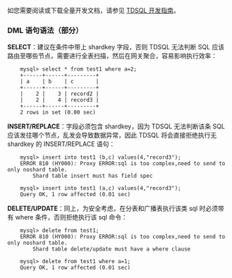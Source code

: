 
如您需要阅读或下载全量开发文档，请参见 [TDSQL 开发指南](https://intl.cloud.tencent.com/document/product/1042/33352)。

### DML 语句语法（部分）

**SELECT**：建议在条件中带上 shardkey 字段，否则 TDSQL 无法判断 SQL 应该路由至哪些节点，需要进行全表扫描，然后在网关聚合，容易影响执行效率：
```
	mysql> select * from test1 where a=2;
	+------+------+---------+
	| a    | b    | c       |
	+------+------+---------+
	|    2 |    3 | record2 |
	|    2 |    4 | record3 |
	+------+------+---------+
	2 rows in set (0.00 sec)
```
**INSERT/REPLACE**：字段必须包含 shardkey，因为 TDSQL 无法判断该条 SQL 应该发往哪个节点，乱发会导致数据异常，因此 TDSQL 将会直接拒绝执行无 shardkey 的 INSERT/REPLACE 语句：
```
	mysql> insert into test1 (b,c) values(4,"record3");
	ERROR 810 (HY000): Proxy ERROR:sql is too complex,need to send to only noshard table.
		Shard table insert must has field spec

	mysql> insert into test1 (a,c) values(4,"record3");
	Query OK, 1 row affected (0.01 sec)
```
**DELETE/UPDATE**：同上，为安全考虑，在分表和广播表执行该类 sql 时必须带有 where 条件，否则拒绝执行该 sql 命令：
```
	mysql> delete from test1;
	ERROR 810 (HY000): Proxy ERROR:sql is too complex,need to send to only noshard table.
		Shard table delete/update must have a where clause

	mysql> delete from test1 where a=1;
	Query OK, 1 row affected (0.01 sec)
```
